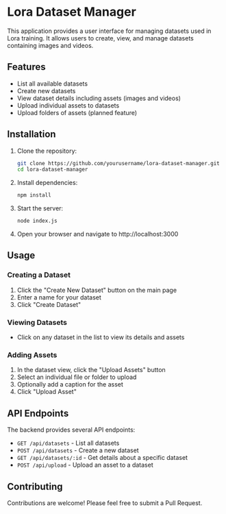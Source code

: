 # Lora Dataset Manager

This application provides a user interface for managing datasets used in Lora training. It allows users to create, view, and manage datasets containing images and videos.

## Features

- List all available datasets
- Create new datasets
- View dataset details including assets (images and videos)
- Upload individual assets to datasets
- Upload folders of assets (planned feature)

## Installation

1. Clone the repository:
   ```bash
   git clone https://github.com/yourusername/lora-dataset-manager.git
   cd lora-dataset-manager
   ```

2. Install dependencies:
   ```bash
   npm install
   ```

3. Start the server:
   ```bash
   node index.js
   ```

4. Open your browser and navigate to http://localhost:3000

## Usage

### Creating a Dataset
1. Click the "Create New Dataset" button on the main page
2. Enter a name for your dataset
3. Click "Create Dataset"

### Viewing Datasets
- Click on any dataset in the list to view its details and assets

### Adding Assets
1. In the dataset view, click the "Upload Assets" button
2. Select an individual file or folder to upload
3. Optionally add a caption for the asset
4. Click "Upload Asset"

## API Endpoints

The backend provides several API endpoints:

- `GET /api/datasets` - List all datasets
- `POST /api/datasets` - Create a new dataset
- `GET /api/datasets/:id` - Get details about a specific dataset
- `POST /api/upload` - Upload an asset to a dataset

## Contributing

Contributions are welcome! Please feel free to submit a Pull Request.
